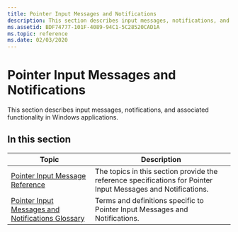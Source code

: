 ```yaml
---
title: Pointer Input Messages and Notifications
description: This section describes input messages, notifications, and associated functionality in Windows 8.
ms.assetid: BDF74777-101F-4089-94C1-5C28520CAD1A
ms.topic: reference
ms.date: 02/03/2020
---
```


# Pointer Input Messages and Notifications

This section describes input messages, notifications, and associated functionality in Windows applications.

## In this section



| Topic | Description |
|---|---|
| [Pointer Input Message Reference](wmpointer-reference.md)<br/> | The topics in this section provide the reference specifications for Pointer Input Messages and Notifications.<br/> |
| [Pointer Input Messages and Notifications Glossary](wmpointer-glossary.md)<br/> | Terms and definitions specific to Pointer Input Messages and Notifications.<br/> |
